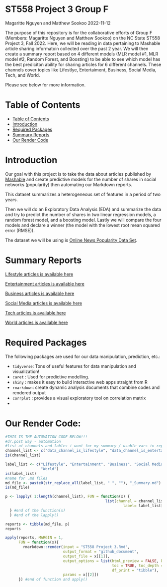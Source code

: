 ST558 Project 3 Group F
================
Magaritte Nguyen and Matthew Sookoo
2022-11-12

<!-- In the repo’s README.md file (which doesn’t need to be created from a .Rmd file, just use the one you initialize into the repo if you want) give a brief description of the purpose of the repo, a list of R packages used, links to the generated analyses, and the code used to create the analyses from a single .Rmd file (i.e. the render() code). -->

The purpose of this repository is for the collaborative efforts of Group F (Members: Magaritte Nguyen and Matthew Sookoo) on the NC State ST558 Project 3, Fall 2022. Here, we will be reading in data pertaining to Mashable article sharing informatoin collected over the past 2 year. We will then create a summary report based on 4 different models (MLR model #1, MLR model #2, Random Forest, and Boosting) to be able to see which model has the best prediciton ability for sharing articles for 6 different channels. These channels cover topics like Lifestlye, Entertaiment, Business, Social Media, Tech, and World. 

Please see below for more information.

<!-- TOC -->

# Table of Contents

-   <a href="#table-of-contents" id="toc-table-of-contents">Table of Contents</a>
-   <a href="#introduction" id="toc-introduction">Introduction</a>
-   <a href="#required-packages" id="toc-required-packages">Required
    Packages</a>
-   <a href="#summary-reports" id="toc-summary-reports">Summary Reports</a> 
-   <a href="#our-render-code" id="toc-our-render-code">Our Render Code</a> 

<!-- setup -->

# Introduction 

Our goal with this project is to take the data about articles published by [Mashable](https://www.mashable.com) and create predictive models for the number 
of shares in social networks (popularity) then automating our Markdown reports. 

This dataset summarizes a heterogeneous set of features in a period of two years. 

Then we will do an Exploratory Data Analysis (EDA) and summarize the data and try to predict the number of shares in two linear regression models, a random
forest model, and a boosting model. Lastly we will compare the four models and declare a winner (the model with the lowest root mean squared error (RMSE)).  

The dataset we will be using is [Online News Popularity Data Set](https://archive.ics.uci.edu/ml/datasets/Online+News+Popularity).

<!-- 6 Links for the Rendered Files -->

# Summary Reports

[Lifestyle articles is available here](./Lifestyle_Summary.html)

[Entertainment articles is available here](./Entertainment_Summary.html)

[Business articles is available here](./Business_Summary.html)

[Social Media articles is available here](./SocialMedia_Summary.html)

[Tech articles is available here](./Tech_Summary.html)

[World articles is available here](./World_Summary.html)

# Required Packages

The following packages are used for our data manipulation, prediction, etc.:

* `tidyverse`: Tons of useful features for data manipulation and visualization!
* `caret`    : Used for predictive modelling.
* `shiny`    : makes it easy to build interactive web apps straight from R
* `rmarkdown`: create dynamic analysis documents that combine codes and rendered output
* `corrplot` : provides a visual exploratory tool on correlation matrix
* 
<!-- Render Code -->

# Our Render Code:

```r
#THIS IS THE AUTOMATION CODE BELOW!!!
#dr.post way - automation
#list of channels and lables i want for my summary / usable vars in report
channel_list <- c("data_channel_is_lifestyle", "data_channel_is_entertainment", "data_channel_is_bus", "data_channel_is_socmed", "data_channel_is_tech", "data_channel_is_world")
is(channel_list)

label_list <- c("Lifestyle", "Entertainment", "Business", "Social Media", "Tech", 
                "World") 
is(label_list)
#name for .md files
md_file <- paste0(str_replace_all(label_list, " ", ""), "_Summary.md")
is(md_file)

p <- lapply( 1:length(channel_list), FUN = function(x) { 
                                             list(channel = channel_list[x],
                                                     label= label_list[x] )  
  } #end of the function(x)
  ) #end of the lapply()

reports <- tibble(md_file, p)
reports

apply(reports, MARGIN = 1,
      FUN = function(x){
        rmarkdown::render(input = "ST558 Project 3.Rmd",
                          output_format = "github_document",
                          output_file = x[[1]], 
                          output_options = list(html_preview = FALSE, keep_html = FALSE,
                                                toc = TRUE, toc_depth = "6", 
                                                df_print = "tibble"), 
                          params = x[[2]])
      }) #end of function and apply()

```

